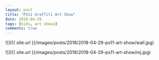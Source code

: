 ```yaml
---
layout: post
title: "PS11 Graffiti Art Show"
date: 2018-04-29
tags: [kids, art shows]
comments: true
---
```

![]({{ site.url }}/images/posts/2018/2018-04-29-ps11-art-show/wall.jpg)

![]({{ site.url }}/images/posts/2018/2018-04-29-ps11-art-show/mj.jpg)

